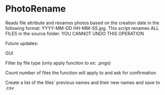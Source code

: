 # PhotoRename
Reads file attribute and renames photos based on the creation date in the following format: YYYY-MM-DD HH-MM-SS.jpg. This script renames ALL FILES in the source folder. YOU CANNOT UNDO THIS OPERATION


Future updates:

GUI

Filter by file type (only apply function to ex: .pngs)

Count number of files the function will apply to and ask for confirmation

Create a list of the files' previous names and their new names and save to .csv
